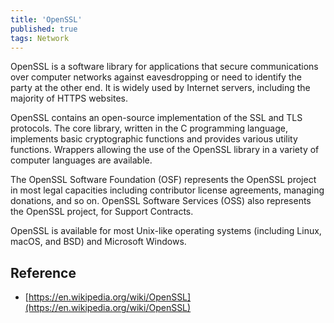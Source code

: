 ```yaml
---
title: 'OpenSSL'
published: true
tags: Network
---
```


OpenSSL is a software library for applications that secure communications over
computer networks against eavesdropping or need to identify the party at the
other end. It is widely used by Internet servers, including the majority of
HTTPS websites.

OpenSSL contains an open-source implementation of the SSL and TLS protocols.
The core library, written in the C programming language, implements basic
cryptographic functions and provides various utility functions. Wrappers
allowing the use of the OpenSSL library in a variety of computer languages are
available.

The OpenSSL Software Foundation (OSF) represents the OpenSSL project in most
legal capacities including contributor license agreements, managing donations,
and so on. OpenSSL Software Services (OSS) also represents the OpenSSL
project, for Support Contracts.

OpenSSL is available for most Unix-like operating systems (including Linux,
macOS, and BSD) and Microsoft Windows.

## Reference

- [https://en.wikipedia.org/wiki/OpenSSL](https://en.wikipedia.org/wiki/OpenSSL)